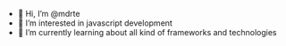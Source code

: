 - 👋  Hi, I’m @mdrte
- 👀  I’m interested in javascript development
- 🌱  I’m currently learning about all kind of frameworks and technologies
